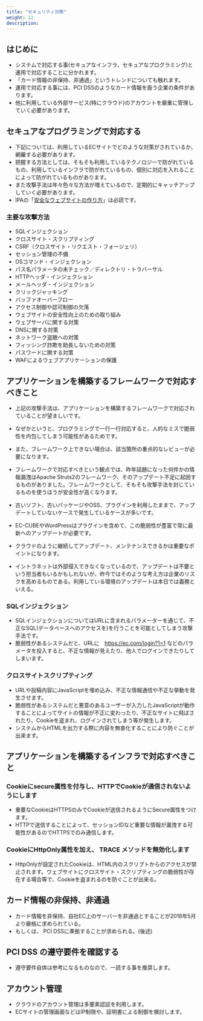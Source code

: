 ```yaml
---
title: "セキュリティ対策"
weight: 12
description: 
---
```


## はじめに

- システムで対応する事(セキュアなインフラ、セキュアなプログラミング)と運用で対応することに分かれます。
- 「カード情報の非保持、非通過」というトレンドについても触れます。
- 運用で対応する事には、PCI DSSのようなカード情報を扱う企業の条件があります。
- 他に利用している外部サービス(特にクラウド)のアカウントを厳重に管理していく必要があります。

## セキュアなプログラミングで対応する

- 下記については、利用しているECサイトでどのような対策がされているか、網羅する必要があります。
- 把握する方法としては、そもそも利用しているテクノロジーで防がれているもの、利用しているインフラで防がれているもの、個別に対応を入れることによって防がれているものがあります。
- また攻撃手法は年々色々な方法が増えているので、定期的にキャッチアップしていく必要があります。
- IPAの「[安全なウェブサイトの作り方](https://www.ipa.go.jp/security/vuln/websecurity.html)」は必読です。

### 主要な攻撃方法

- SQLインジェクション
- クロスサイト・スクリプティング
- CSRF（クロスサイト・リクエスト・フォージェリ）
- セッション管理の不備
- OSコマンド・インジェクション
- パス名パラメータの未チェック／ディレクトリ・トラバーサル
- HTTPヘッダ・インジェクション
- メールヘッダ・インジェクション
- クリックジャッキング
- バッファオーバーフロー
- アクセス制御や認可制御の欠落
- ウェブサイトの安全性向上のための取り組み
- ウェブサーバに関する対策
- DNSに関する対策
- ネットワーク盗聴への対策
- フィッシング詐欺を助長しないための対策
- パスワードに関する対策
- WAFによるウェブアプリケーションの保護

## アプリケーションを構築するフレームワークで対応すべきこと

- 上記の攻撃手法は、アプリケーションを構築するフレームワークで対応されていることが望ましいです。
- なぜかというと、プログラミングで一行一行対応すると、人的なミスで脆弱性を内包してしまう可能性があるためです。
- また、フレームワーク上できない場合は、該当箇所の重点的なレビューが必要になります。

- フレームワークで対応すべきという観点では、昨年話題になった何件かの情報漏洩はApache Struts2のフレームワーク、そのアップデート不足に起因するものがありました。フレームワークとして、そもそも攻撃手法を封じているものを使うほうが安全性が高くなります。
- 古いソフト、古いパッケージやOSS、プラグインを利用したままで、アップデートしていないケースで発生しているケースが多いです。
- EC-CUBEやWordPressはプラグインを含めて、この脆弱性が豊富で常に最新へのアップデートが必要です。
- クラウドのように継続してアップデート、メンテナンスできるかは重要なポイントになります。
- イントラネットは外部侵入できなくなっているので、アップデートは不要という担当者もいるかもしれないが、昨今ではそのような考え方は企業のリスクを高めるものである。利用している環境のアップデートは本日では義務といえる。

### SQLインジェクション

- SQLインジェクションについてはURLに含まれるパラメーターを通じて、不正なSQL(データベースへのアクセスを)を行うことを可能としてしまう攻撃手法です。
- 脆弱性があるシステムだと、URLに　https://ec.com/login?1=1 などのパラメータを投入すると、不正な情報が見えたり、他人でログインできたりしてしまいます。

### クロスサイトスクリプティング

- URLや投稿内容にJavaScriptを埋め込み、不正な情報通信や不正な挙動を発生させます。
- 脆弱性があるシステムだと悪意のあるユーザーが入力したJavaScriptが動作することによってサイトの情報が不正に変わったり、不正なサイトに飛ばされたり、Cookieを盗まれ、ログインされてしまう等が発生します。
- システムからHTMLを出力する際に内容を無害化することにより防ぐことが出来ます。

## アプリケーションを構築するインフラで対応すべきこと

### Cookieにsecure属性を付与し、HTTPでCookieが通信されないようにします

- 重要なCookieはHTTPSのみでCookieが送信されるようにSecure属性をつけます。
- HTTPで送信することによって、セッションIDなど重要な情報が漏洩する可能性があるのでHTTPSでのみ通信します。

### CookieにHttpOnly属性を加え、 TRACE メソッドを無効化します

- HttpOnlyが設定されたCookieは、HTML内のスクリプトからのアクセスが禁止されます。ウェブサイトにクロスサイト・スクリプティングの脆弱性が存在する場合等で、Cookieを盗まれるのを防ぐことが出来る。

## カード情報の非保持、非通過

- カード情報を非保持、自社EC上のサーバーを非通過とすることが2018年5月より厳格に求められている。
- もしくは、 PCI DSSに準拠することが求められる。(後述)

## PCI DSS の遵守要件を確認する

- 遵守要件自体は参考になるものなので、一読する事を推奨します。

## アカウント管理

- クラウドのアカウント管理は多要素認証を利用します。
- ECサイトの管理画面などはIP制限や、証明書による制御を検討します。
